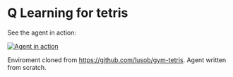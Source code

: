 # Q Learning for tetris

See the agent in action:

[![Agent in action](https://img.youtube.com/vi/gcXuiPdo_MA/0.jpg)](http://www.youtube.com/watch?v=gcXuiPdo_MA)

Enviroment cloned from <https://github.com/lusob/gym-tetris>. Agent written from scratch.
